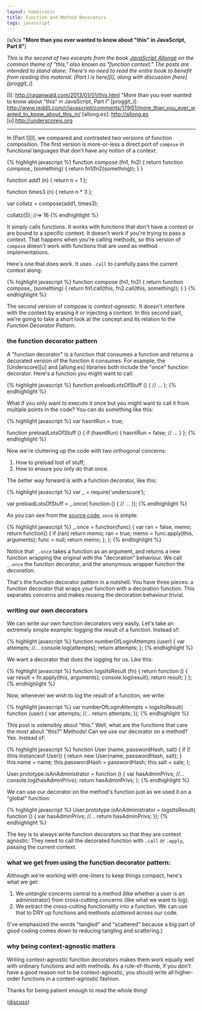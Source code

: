 ```yaml
---
layout: homoiconic
title: Function and Method Decorators
tags: javascript
---
```


(a/k/a **"More than you ever wanted to know about "this" in JavaScript, Part II"**)

*This is the second of two excerpts from the book [JavaScript Allongé][ja] on the common theme of "this," also known as "function context." The posts are intended to stand alone: There's no need to read the entire book to benefit from reading this material. [Part I is here][I], along with discussion [here][proggit_i].*

[ja]: http://leanpub.com/javascript-allonge
[I]: http://raganwald.com/2013/01/01/this.html "More than you ever wanted to know about "this" in JavaScript, Part I"
[proggit_i]: http://www.reddit.com/r/javascript/comments/179j51/more_than_you_ever_wanted_to_know_about_this_in/
[allong.es]: http://allong.es
[u]:http://underscorejs.org

---

In [Part I][I], we compared and contrasted two versions of function composition. The first version is more-or-less a direct port of `compose` in functional languages that don't have any notion of a context:

{% highlight javascript %}
function compose (fn1, fn2) {
  return function compose_ (something) {
    return fn1(fn2(something));
  }
}

function add1 (n) { return n + 1 };

function times3 (n) { return n * 3 };

var collatz = compose(add1, times3);

collatz(5);
  //=> 16
{% endhighlight %}
  
It simply calls functions. It works with functions that don't have a context or are bound to a specific context. It doesn't work if you're trying to pass a context. That happens when you're calling methods, so this version of `compose` doesn't work with functions that are used as method implementations.

Here's one that does work. It uses `.call` to carefully pass the current context along:

{% highlight javascript %}
function compose (fn1, fn2) {
  return function compose_ (something) {
    return fn1.call(this, fn2.call(this, something));
  }
}
{% endhighlight %}
  
The second version of compose is *context-agnostic*. It doesn't interfere with the context by erasing it or injecting a context. In this second part, we're going to take a short look at the concept and its relation to the *Function Decorator Pattern*.

### the function decorator pattern

A "function decorator" is a function that consumes a function and returns a decorated version of the function it consumes. For example, the [Underscore][u] and [allong.es] libraries both include the "once" function decorator. Here's a function you might want to call:

{% highlight javascript %}
function preloadLotsOfStuff () {
  // ...
};
{% endhighlight %}
  
What if you only want to execute it once but you might want to call it from multiple points in the code? You can do something like this:

{% highlight javascript %}
var hasntRun = true;

function preloadLotsOfStuff () {
  if (hasntRun) {
    hasntRun = false;
    // ...
  }
};
{% endhighlight %}
  
Now we're cluttering up the code with two orthogonal concerns:

1. How to preload lost of stuff;
2. How to ensure you only do that once.

The better way forward is with a function decorator, like this:

{% highlight javascript %}
var _ = require('underscore');

var preloadLotsOfStuff = _.once( function () {
  // ...
});
{% endhighlight %}
  
As you can see from the [source code](http://underscorejs.org/docs/underscore.html), `once` is simple:

{% highlight javascript %}
_.once = function(func) {
  var ran = false, memo;
  return function() {
    if (ran) return memo;
    ran = true;
    memo = func.apply(this, arguments);
    func = null;
    return memo;
  };
};
{% endhighlight %}
  
Notice that `_.once` takes a function as an argument, and returns a new function wrapping the original with the "decoration" behaviour. We call `_.once` the function decorator, and the anonymous wrapper function the *decoration*.

That's the function decorator pattern in a nutshell. You have three pieces: a function decorator that wraps your function with a decoration function. This separates concerns and makes reusing the decoration behaviour trivial.

### writing our own decorators

We can write our own function decorators very easily. Let's take an extremely simple example: logging the result of a function. Instead of:

{% highlight javascript %}
function numberOfLoginAttempts (user) {
  var attempts;
  //...
  console.log(attempts);
  return attempts;
};
{% endhighlight %}
  
We want a decorator that does the logging for us. Like this:

{% highlight javascript %}
function logsItsResult (fn) {
  return function () {
    var result = fn.apply(this, arguments);
    console.log(result);
    return result;
  }
};
{% endhighlight %}
  
Now, whenever we wish to log the result of a function, we write:

{% highlight javascript %}
var numberOfLoginAttempts = logsItsResult( function (user) {
  var attempts;
  //...
  return attempts;
});
{% endhighlight %}
  
This post is ostensibly about "this." Well, what are the functions that care the most about "this?" Methods! Can we use our decorator on a method? Yes. Instead of:

{% highlight javascript %}
function User (name, passwordHash, salt) {
  if (!(this instanceof User)) {
    return new User(name, passwordHash, salt);
  }
  this.name = name;
  this.passwordHash = passwordHash;
  this.salt = sale;
};

User.prototype.isAnAdministrator = function () {
  var hasAdminPrivs;
  //...
  console.log(hasAdminPrivs);
  return hasAdminPrivs;
};
{% endhighlight %}
  
We can use our decorator on the method's function just as we used it on a "global" function:

{% highlight javascript %}
User.prototype.isAnAdministrator = logsItsResult( function () {
  var hasAdminPrivs;
  //...
  return hasAdminPrivs;
});
{% endhighlight %}
  
The key is to always write function decorators so that they are context agnostic: They need to call the decorated function with `.call` or `.apply`, passing the current context.

### what we get from using the function decorator pattern:

Although we're working with one-liners to keep things compact, here's what we get:

1. We *untangle* concerns central to a method (like whether a user is an administrator) from cross-cutting concerns (like what we want to log).
2. We extract the cross-cutting functionality into a function. We can use that to DRY up functions and methods *scattered* across our code.

(I've emphasized the words "tangled" and "scattered" because a big part of good coding comes down to reducing tangling and scattering.)

### why being context-agnostic matters

Writing context-agnostic function decorators makes them work equally well with ordinary functions and with methods. As a rule-of-thumb, if you don't have a good reason not to be context-agnostic, you should write all higher-order functions in a context-agnostic fashion.

Thanks for being patient enough to read the whole thing!

([discuss](http://www.reddit.com/r/javascript/comments/17pqjh/function_and_method_decorators/))



